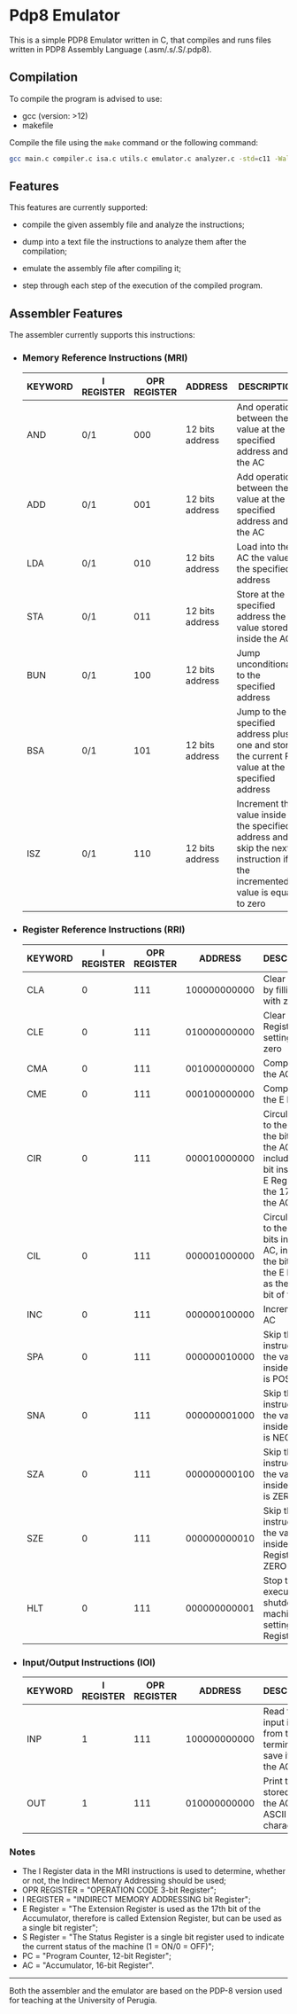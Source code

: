 # Pdp8 Emulator

This is a simple PDP8 Emulator written in C, that compiles and runs files written in PDP8 Assembly Language (.asm/.s/.S/.pdp8).

## Compilation

To compile the program is advised to use:
* gcc (version: >12)
* makefile

Compile the file using the ```make``` command or the following command:
```bash
gcc main.c compiler.c isa.c utils.c emulator.c analyzer.c -std=c11 -Wall -o pdp8
```

## Features
This features are currently supported:

* compile the given assembly file and analyze the instructions;

* dump into a text file the instructions to analyze them after the compilation;

* emulate the assembly file after compiling it;

* step through each step of the execution of the compiled program.

## Assembler Features

The assembler currently supports this instructions: 

* ### Memory Reference Instructions (MRI)
    | KEYWORD | I REGISTER | OPR REGISTER | ADDRESS | DESCRIPTION |
    |---------|------------|--------------|---------|-------------|  
    |AND|0/1|000|12 bits address|And operation between the value at the specified address and the AC
    |ADD|0/1|001|12 bits address|Add operation between the value at the specified address and the AC 
    |LDA|0/1|010|12 bits address|Load into the AC the value at the specified address
    |STA|0/1|011|12 bits address|Store at the specified address the value stored inside the AC
    |BUN|0/1|100|12 bits address|Jump unconditionally to the specified address
    |BSA|0/1|101|12 bits address|Jump to the specified address plus one and store the current PC value at the specified address
    |ISZ|0/1|110|12 bits address|Increment the value inside the specified address and skip the next instruction if the incremented value is equal to zero

* ### Register Reference Instructions (RRI)
    | KEYWORD | I REGISTER | OPR REGISTER | ADDRESS | DESCRIPTION |
    |---------|------------|--------------|---------|-------------|  
    |CLA|0|111|100000000000|Clear the AC by filling it with zeros|
    |CLE|0|111|010000000000|Clear the E Register by setting it to zero|
    |CMA|0|111|001000000000|Complement the AC|
    |CME|0|111|000100000000|Complement the E Register|
    |CIR|0|111|000010000000|Circulate/Shift to the right the bits inside the AC, including the bit inside the E Register as the 17th bit of the AC|
    |CIL|0|111|000001000000|Circulate/Shift to the left the bits inside the AC, including the bit inside the E Register as the 17th bit of the AC|
    |INC|0|111|000000100000|Increment the AC|
    |SPA|0|111|000000010000|Skip the next instruction if the value inside the AC is POSITIVE|
    |SNA|0|111|000000001000|Skip the next instruction if the value inside the AC is NEGATIVE|
    |SZA|0|111|000000000100|Skip the next instruction if the value inside the AC is ZERO|
    |SZE|0|111|000000000010|Skip the next instruction if the value inside the E Register is ZERO|
    |HLT|0|111|000000000001|Stop the execution and shutdown the machine, by setting the S Register to 0|

* ### Input/Output Instructions (IOI)
    | KEYWORD | I REGISTER | OPR REGISTER | ADDRESS | DESCRIPTION |
    |---------|------------|--------------|---------|-------------| 
    |INP|1|111|100000000000| Read the input in ASCII from the terminal and save it inside the AC|
    |OUT|1|111|010000000000| Print the value stored inside the AC as two ASCII characters|

### Notes
* The I Register data in the MRI instructions is used to determine, whether or not, the Indirect Memory Addressing should be used;
* OPR REGISTER = "OPERATION CODE 3-bit Register";
* I REGISTER = "INDIRECT MEMORY ADDRESSING bit Register";
* E Register = "The Extension Register is used as the 17th bit of the Accumulator, therefore is called Extension Register, but can be used as a single bit register";
* S Register = "The Status Register is a single bit register used to indicate the current status of the machine (1 = ON/0 = OFF)";
* PC = "Program Counter, 12-bit Register";
* AC = "Accumulator, 16-bit Register".

---

Both the assembler and the emulator are based on the PDP-8 version used for teaching at the University of Perugia.